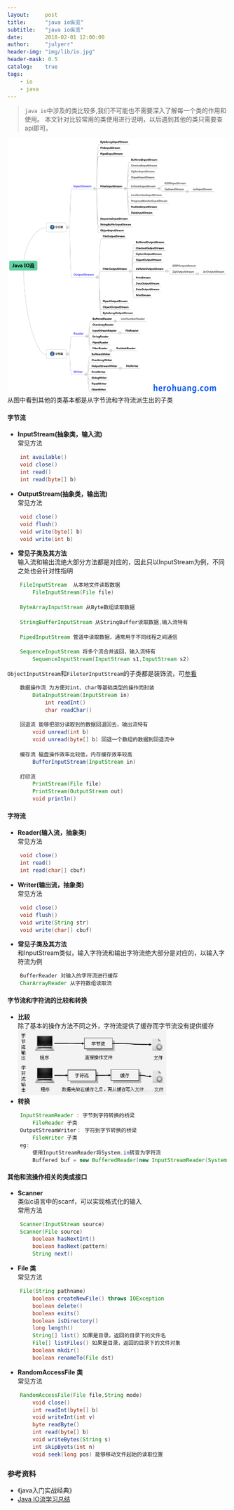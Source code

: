 ```yaml
---
layout:     post
title:      "java io纵览"
subtitle:   "java io纵览"
date:       2018-02-01 12:00:00
author:     "julyerr"
header-img: "img/lib/io.jpg"
header-mask: 0.5
catalog: 	true
tags:
    - io
    - java
---
```


>`java io`中涉及的类比较多,我们不可能也不需要深入了解每一个类的作用和使用。
本文针对比较常用的类使用进行说明，以后遇到其他的类只需要查api即可。

![](/img/lib/io/Java-IO.png)
    从图中看到其他的类基本都是从字节流和字符流派生出的子类

#### 字节流
- **InputStream(抽象类，输入流)**<br>
	常见方法
```java
	int available()
	void close()
	int read()
	int read(byte[] b)
```			
- **OutputStream(抽象类，输出流)**<br>
	常见方法
```java
	void close()
	void flush()
	void write(byte[] b)	
	void write(int b)
```		
- **常见子类及其方法**<br>
	输入流和输出流绝大部分方法都是对应的，因此只以InputStream为例，不同之处也会针对性指明
```java
	FileInputStream  从本地文件读取数据
	    FileInputStream(File file)
	    
	ByteArrayInputStream 从Byte数组读取数据

	StringBufferInputStream 从StringBuffer读取数据,输入流特有
	
	PipedInputStream 管道中读取数据，通常用于不同线程之间通信
	
	SequenceInputStream 将多个流合并返回，输入流特有
		SequenceInputStream(InputStream s1,InputStream s2)
```
`ObjectInputStream`和`FileterInputStream`的子类都是装饰流，可[参看](http://josh-persistence.iteye.com/blog/2064221)
    
```java
	数据操作流 为方便对int、char等基础类型的操作而封装
		DataInputStream(InputStream in)
    		int readInt()
    		char readChar()
    		
	回退流 能够把部分读取到的数据回退回去，输出流特有
		void unread(int b)
		void unread(byte[] b) 回退一个数组的数据到回退流中
		
	缓存流 磁盘操作效率比较低，内存缓存效率较高
		BufferInputStream(InputStream in)	
		
	打印流	
		PrintStream(File file)				
		PrintStream(OutputStream out)
		void println()
```

#### 字符流
- **Reader(输入流，抽象类)**<br>
	常见方法
```java
	void close()
	int read()
	int read(char[] cbuf)
```		
- **Writer(输出流，抽象类)**<br>
    常见方法
```java
	void close()
	void flush()
	void write(String str)
	void write(char[] cbuf)
```		
- **常见子类及其方法**<br>
	和InputStream类似，输入字符流和输出字符流绝大部分是对应的，以输入字符流为例
```java
	BufferReader 对输入的字符流进行缓存
	CharArrayReader 从字符数组读取流
```

#### 字节流和字符流的比较和转换
- **比较**<br>
	除了基本的操作方法不同之外，字符流提供了缓存而字节流没有提供缓存
    ![](/img/lib/io/byte-char.jpeg)	
- **转换**<br>
```java
	InputStreamReader : 字节到字符转换的桥梁
		FileReader 子类
	OutputStreamWriter： 字符到字节转换的桥梁
		FileWriter 子类
	eg:
		使用InputStreamReader将System.in转变为字符流
		Buffered buf = new BufferedReader(new InputStreamReader(System.in))	
```

#### 其他和流操作相关的类或接口
- **Scanner**<br>
	类似c语言中的scanf，可以实现格式化的输入<br>
    常用方法
```java
    Scanner(InputStream source)
    Scanner(File source)
        boolean hasNextInt()
        boolean hasNext(pattern)
        String next()
```
- **File 类**<br>
	常见方法
```java
	File(String pathname)
    	boolean createNewFile() throws IOException
    	boolean delete() 
    	boolean exits()
    	boolean isDirectory()
    	long length()
    	String[] list() 如果是目录，返回的目录下的文件名
    	File[] listFiles() 如果是目录，返回的目录下的文件对象
    	boolean mkdir()
    	boolean renameTo(File dst)
```		
- **RandomAccessFile 类**<br>
	常见方法
```java
	RandomAccessFile(File file,String mode)
    	void close()
    	int readInt(byte[] b)
    	void writeInt(int v)
    	byte readByte()
    	int read(byte[] b)
    	void writeBytes(String s)
    	int skipByets(int n)
    	void seek(long pos)	能够移动文件起始的读取位置
```			


### 参考资料
- 《java入门实战经典》
-  [Java IO流学习总结](http://www.cnblogs.com/oubo/archive/2012/01/06/2394638.html)